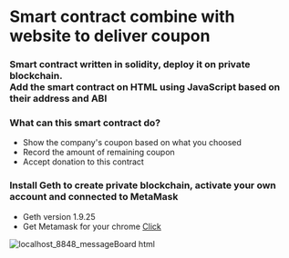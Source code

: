 # Smart contract combine with website to deliver coupon
### Smart contract written in solidity, deploy it on private blockchain.<br>Add the smart contract on HTML using JavaScript based on their address and ABI
### What can this smart contract do?
- Show the company's coupon based on what you choosed
- Record the amount of remaining coupon
- Accept donation to this contract

### **Install Geth to create private blockchain, activate your own account and connected to MetaMask**
- Geth version 1.9.25
- Get Metamask for your chrome [Click](https://chrome.google.com/webstore/detail/metamask/nkbihfbeogaeaoehlefnkodbefgpgknn)


![localhost_8848_messageBoard html](https://user-images.githubusercontent.com/79236612/175804822-4ecded98-a13b-44db-86bc-8471007ba435.png)
